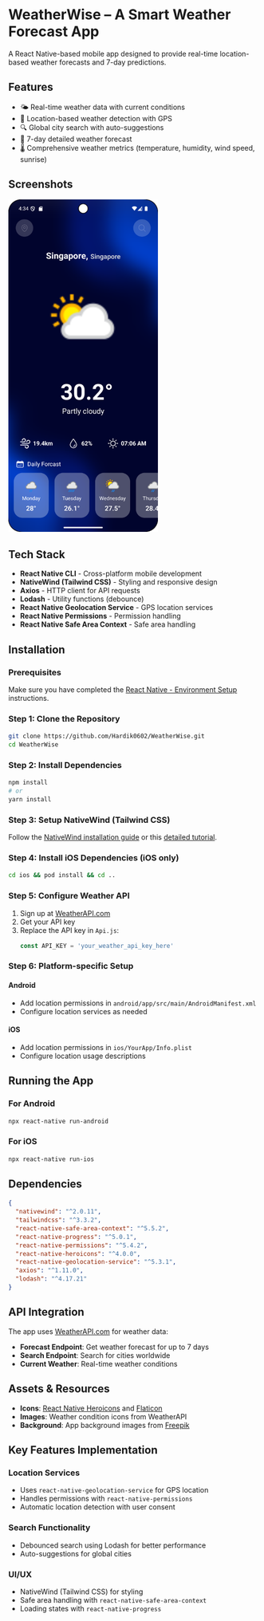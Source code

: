 # WeatherWise – A Smart Weather Forecast App

A React Native-based mobile app designed to provide real-time location-based weather forecasts and 7-day predictions.

## Features

- 🌤️ Real-time weather data with current conditions
- 📍 Location-based weather detection with GPS
- 🔍 Global city search with auto-suggestions
- 📅 7-day detailed weather forecast
- 🌡️ Comprehensive weather metrics (temperature, humidity, wind speed, sunrise)

## Screenshots

<img src="src/images/app_screenshot.png" alt="Weather App UI" width="300"/>

## Tech Stack

- **React Native CLI** - Cross-platform mobile development
- **NativeWind (Tailwind CSS)** - Styling and responsive design
- **Axios** - HTTP client for API requests
- **Lodash** - Utility functions (debounce)
- **React Native Geolocation Service** - GPS location services
- **React Native Permissions** - Permission handling
- **React Native Safe Area Context** - Safe area handling

## Installation

### Prerequisites

Make sure you have completed the [React Native - Environment Setup](https://reactnative.dev/docs/getting-started-without-a-framework) instructions.

### Step 1: Clone the Repository

```bash
git clone https://github.com/Hardik0602/WeatherWise.git
cd WeatherWise
```

### Step 2: Install Dependencies

```bash
npm install
# or
yarn install
```

### Step 3: Setup NativeWind (Tailwind CSS)

Follow the [NativeWind installation guide](https://v2.nativewind.dev/getting-started/installation) or this [detailed tutorial](https://blog.logrocket.com/getting-started-nativewind-tailwind-react-native/).

### Step 4: Install iOS Dependencies (iOS only)

```bash
cd ios && pod install && cd ..
```

### Step 5: Configure Weather API

1. Sign up at [WeatherAPI.com](https://www.weatherapi.com/)
2. Get your API key
3. Replace the API key in `Api.js`:
   ```javascript
   const API_KEY = 'your_weather_api_key_here'
   ```

### Step 6: Platform-specific Setup

#### Android
- Add location permissions in `android/app/src/main/AndroidManifest.xml`
- Configure location services as needed

#### iOS
- Add location permissions in `ios/YourApp/Info.plist`
- Configure location usage descriptions

## Running the App

### For Android

```bash
npx react-native run-android
```

### For iOS

```bash
npx react-native run-ios
```

## Dependencies

```json
{
  "nativewind": "^2.0.11",
  "tailwindcss": "^3.3.2",
  "react-native-safe-area-context": "^5.5.2",
  "react-native-progress": "^5.0.1",
  "react-native-permissions": "^5.4.2",
  "react-native-heroicons": "^4.0.0",
  "react-native-geolocation-service": "^5.3.1",
  "axios": "^1.11.0",
  "lodash": "^4.17.21"
}
```

## API Integration

The app uses [WeatherAPI.com](https://www.weatherapi.com/) for weather data:

- **Forecast Endpoint**: Get weather forecast for up to 7 days
- **Search Endpoint**: Search for cities worldwide
- **Current Weather**: Real-time weather conditions

## Assets & Resources

- **Icons**: [React Native Heroicons](https://github.com/ecklf/react-native-heroicons) and [Flaticon](https://www.flaticon.com/)
- **Images**: Weather condition icons from WeatherAPI
- **Background**: App background images from [Freepik](https://www.freepik.com/free-photos-vectors/app-background)

## Key Features Implementation

### Location Services
- Uses `react-native-geolocation-service` for GPS location
- Handles permissions with `react-native-permissions`
- Automatic location detection with user consent

### Search Functionality
- Debounced search using Lodash for better performance
- Auto-suggestions for global cities

### UI/UX
- NativeWind (Tailwind CSS) for styling
- Safe area handling with `react-native-safe-area-context`
- Loading states with `react-native-progress`
